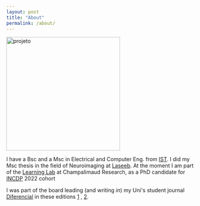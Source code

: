 ```yaml
---
layout: post
title: "About"
permalink: /about/
---
```


<img src="{{ site.baseurl }}/assets/img/projeto.png" alt="projeto" width="300" height="300" />
<br>

I have a Bsc and a Msc in Electrical and Computer Eng. from [IST](https://tecnico.ulisboa.pt/en/). I did my Msc thesis in the field of Neuroimaging at [Laseeb](https://www.laseeb.org/). At the moment I am part of the [Learning Lab](http://neuro.fchampalimaud.org/en/research/group/Paton/) at Champalimaud Research, as a PhD candidate for [INCDP](https://fchampalimaud.org/champalimaud-research/education/incdp) 2022 cohort

I was part of the board leading (and writing *in*) my Uni's student journal [Diferencial](https://diferencial.tecnico.ulisboa.pt/) in these editions [1](https://diferencial.tecnico.ulisboa.pt/edicoes/2016-17/) , [2](https://diferencial.tecnico.ulisboa.pt/edicoes/2017-18/).
